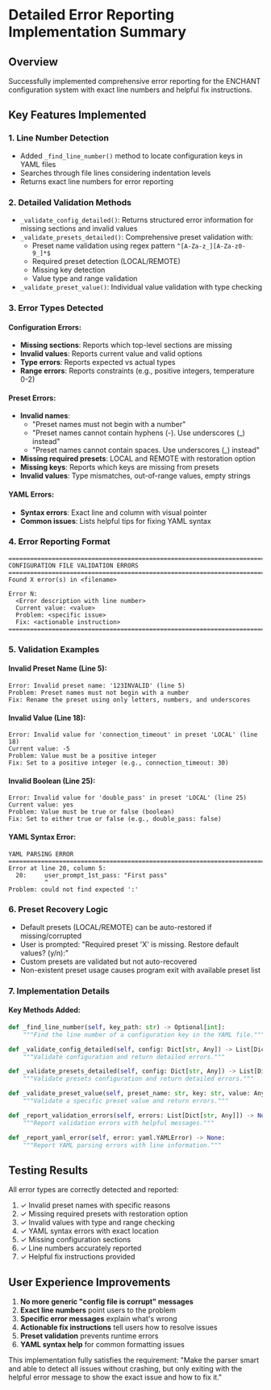 # Detailed Error Reporting Implementation Summary

## Overview
Successfully implemented comprehensive error reporting for the ENCHANT configuration system with exact line numbers and helpful fix instructions.

## Key Features Implemented

### 1. Line Number Detection
- Added `_find_line_number()` method to locate configuration keys in YAML files
- Searches through file lines considering indentation levels
- Returns exact line numbers for error reporting

### 2. Detailed Validation Methods
- `_validate_config_detailed()`: Returns structured error information for missing sections and invalid values
- `_validate_presets_detailed()`: Comprehensive preset validation with:
  - Preset name validation using regex pattern `^[A-Za-z_][A-Za-z0-9_]*$`
  - Required preset detection (LOCAL/REMOTE)
  - Missing key detection
  - Value type and range validation
- `_validate_preset_value()`: Individual value validation with type checking

### 3. Error Types Detected

#### Configuration Errors:
- **Missing sections**: Reports which top-level sections are missing
- **Invalid values**: Reports current value and valid options
- **Type errors**: Reports expected vs actual types
- **Range errors**: Reports constraints (e.g., positive integers, temperature 0-2)

#### Preset Errors:
- **Invalid names**: 
  - "Preset names must not begin with a number"
  - "Preset names cannot contain hyphens (-). Use underscores (_) instead"
  - "Preset names cannot contain spaces. Use underscores (_) instead"
- **Missing required presets**: LOCAL and REMOTE with restoration option
- **Missing keys**: Reports which keys are missing from presets
- **Invalid values**: Type mismatches, out-of-range values, empty strings

#### YAML Errors:
- **Syntax errors**: Exact line and column with visual pointer
- **Common issues**: Lists helpful tips for fixing YAML syntax

### 4. Error Reporting Format

```
================================================================================
CONFIGURATION FILE VALIDATION ERRORS
================================================================================
Found X error(s) in <filename>

Error N:
  <Error description with line number>
  Current value: <value>
  Problem: <specific issue>
  Fix: <actionable instruction>
================================================================================
```

### 5. Validation Examples

#### Invalid Preset Name (Line 5):
```
Error: Invalid preset name: '123INVALID' (line 5)
Problem: Preset names must not begin with a number
Fix: Rename the preset using only letters, numbers, and underscores
```

#### Invalid Value (Line 18):
```
Error: Invalid value for 'connection_timeout' in preset 'LOCAL' (line 18)
Current value: -5
Problem: Value must be a positive integer
Fix: Set to a positive integer (e.g., connection_timeout: 30)
```

#### Invalid Boolean (Line 25):
```
Error: Invalid value for 'double_pass' in preset 'LOCAL' (line 25)
Current value: yes
Problem: Value must be true or false (boolean)
Fix: Set to either true or false (e.g., double_pass: false)
```

#### YAML Syntax Error:
```
YAML PARSING ERROR
================================================================================
Error at line 20, column 5:
  20:     user_prompt_1st_pass: "First pass"
          ^
Problem: could not find expected ':'
```

### 6. Preset Recovery Logic
- Default presets (LOCAL/REMOTE) can be auto-restored if missing/corrupted
- User is prompted: "Required preset 'X' is missing. Restore default values? (y/n):"
- Custom presets are validated but not auto-recovered
- Non-existent preset usage causes program exit with available preset list

### 7. Implementation Details

#### Key Methods Added:
```python
def _find_line_number(self, key_path: str) -> Optional[int]:
    """Find the line number of a configuration key in the YAML file."""

def _validate_config_detailed(self, config: Dict[str, Any]) -> List[Dict[str, Any]]:
    """Validate configuration and return detailed errors."""

def _validate_presets_detailed(self, config: Dict[str, Any]) -> List[Dict[str, Any]]:
    """Validate presets configuration and return detailed errors."""

def _validate_preset_value(self, preset_name: str, key: str, value: Any, description: str) -> List[Dict[str, Any]]:
    """Validate a specific preset value and return errors."""

def _report_validation_errors(self, errors: List[Dict[str, Any]]) -> None:
    """Report validation errors with helpful messages."""

def _report_yaml_error(self, error: yaml.YAMLError) -> None:
    """Report YAML parsing errors with line information."""
```

## Testing Results

All error types are correctly detected and reported:
1. ✓ Invalid preset names with specific reasons
2. ✓ Missing required presets with restoration option
3. ✓ Invalid values with type and range checking
4. ✓ YAML syntax errors with exact location
5. ✓ Missing configuration sections
6. ✓ Line numbers accurately reported
7. ✓ Helpful fix instructions provided

## User Experience Improvements

1. **No more generic "config file is corrupt" messages**
2. **Exact line numbers** point users to the problem
3. **Specific error messages** explain what's wrong
4. **Actionable fix instructions** tell users how to resolve issues
5. **Preset validation** prevents runtime errors
6. **YAML syntax help** for common formatting issues

This implementation fully satisfies the requirement: "Make the parser smart and able to detect all issues without crashing, but only exiting with the helpful error message to show the exact issue and how to fix it."